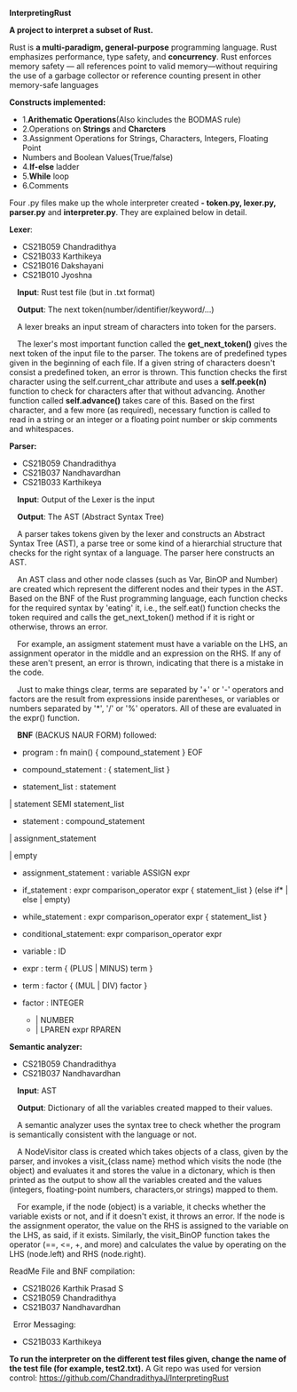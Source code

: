 **InterpretingRust**

**A project to interpret a subset of Rust.**

Rust is **a multi-paradigm, general-purpose** programming language. Rust emphasizes performance, type safety, and **concurrency**. Rust enforces memory safety — all references point to valid memory—without requiring the use of a garbage collector or reference counting present in other memory-safe languages

**Constructs implemented:**

- 1.**Arithematic Operations**(Also kincludes the BODMAS rule)
- 2.Operations on **Strings** and **Charcters**
- 3.Assignment Operations for Strings, Characters, Integers, Floating Point
- Numbers and Boolean Values(True/false)
- 4.**If-else** ladder
- 5.**While** loop
- 6.Comments

Four .py files make up the whole interpreter created **- token.py, lexer.py, parser.py** and **interpreter.py**. They are explained below in detail.

**Lexer**:

- CS21B059 Chandradithya
- CS21B033 Karthikeya 
- CS21B016 Dakshayani
- CS21B010 Jyoshna

`  `**Input**: Rust test file (but in .txt format)

`  `**Output**: The next token(number/identifier/keyword/...)



`  `A lexer breaks an input stream of characters into token for the parsers. 

`  `The lexer's most important function called the **get\_next\_token()** gives the next token of the input file to the parser. The tokens are of predefined types given in the beginning of each file.  If a given string of characters doesn't consist a predefined token, an error is thrown.  This function checks the first character using the self.current\_char attribute and uses   a **self.peek(n)** function to check for characters after that without advancing. Another  function called **self.advance()** takes care of this. Based on the first character, and a few more (as required), necessary function is called to read in a string or an integer or a floating point number or skip comments and whitespaces.

**Parser:**

- CS21B059 Chandradithya 
- CS21B037 Nandhavardhan
- CS21B033 Karthikeya 

`  `**Input**: Output of the Lexer is the input 

`  `**Output**: The AST (Abstract Syntax Tree)



`  `A parser takes tokens given by the lexer and constructs an Abstract Syntax Tree (AST),  a parse tree or some kind of a hierarchial structure that checks for the right syntax  of a language. The parser here constructs an AST.

`  `An AST class and other node classes (such as Var, BinOP and Number) are created which   represent the different nodes and their types in the AST. Based on the BNF of the Rust  programming language, each function checks for the required syntax by 'eating' it,  i.e., the self.eat() function checks the token required and calls the get\_next\_token()  method if it is right or otherwise, throws an error.

`  `For example, an assigment statement must have a variable on the LHS, an assignment   operator in the middle and an expression on the RHS. If any of these aren't present,  an error is thrown, indicating that there is a mistake in the code.

`  `Just to make things clear, terms are separated by '+' or '-' operators and factors are  the result from expressions inside parentheses, or variables or numbers separated by  '\*', '/' or '%' operators. All of these are evaluated in the expr() function.



`  `**BNF** (BACKUS NAUR FORM) followed:

- program                 :     fn main() { compound\_statement } EOF

- compound\_statement      :     { statement\_list }

- statement\_list          :     statement

| statement SEMI statement\_list

- statement              :      compound\_statement

| assignment\_statement

| empty

- assignment\_statement    :     variable ASSIGN expr

- if\_statement            :      expr comparison\_operator expr { statement\_list } (else if\* | else | empty)

- while\_statement         :	     expr comparison\_operator expr { statement\_list }

- conditional\_statement: expr comparison\_operator expr

- variable                :      ID

- expr                    :      term { (PLUS | MINUS) term }

- term                    :      factor { (MUL | DIV) factor }



- factor                  :      INTEGER 
  - | NUMBER
  - | LPAREN expr RPAREN

**Semantic analyzer:**

- CS21B059 Chandradithya
- CS21B037 Nandhavardhan



`  `**Input**: AST

`  `**Output**: Dictionary of all the variables created mapped to their values.



`  `A semantic analyzer uses the syntax tree to check whether the program is semantically consistent with the language or not.

`  `A NodeVisitor class is created which takes objects of a class, given by the parser, and invokes a visit\_{class name} method which visits the node (the object) and evaluates  it and stores the value in a dictonary, which is then printed as the output to show  all the variables created and the values (integers, floating-point numbers, characters,or strings) mapped to them.

`  `For example, if the node (object) is a variable, it checks whether the variable exists or not, and if it doesn't exist, it throws an error. If the node is the assignment operator, the value on the RHS is assigned to the variable on the LHS, as said, if it exists. Similarly, the visit\_BinOP function takes the operator (==, <=, +, and more) and calculates the value by operating on the LHS (node.left) and RHS (node.right).

ReadMe File and BNF compilation:

- CS21B026 Karthik Prasad S
- CS21B059 Chandradithya
- CS21B037 Nandhavardhan



` `Error Messaging:

- CS21B033 Karthikeya

**To run the interpreter on the different test files given, change the name of the test file (for example, test2.txt).**
A Git repo was used for version control: https://github.com/ChandradithyaJ/InterpretingRust
